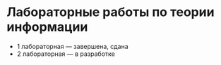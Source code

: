 # Лабораторные работы по теории информации

* 1 лабораторная — завершена, сдана
* 2 лабораторная — в разработке